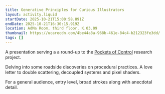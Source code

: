 ```yaml
---
title: Generative Principles for Curious Illustrators
layout: activity.liquid
startDate: 2025-10-21T15:00:58.891Z
endDate: 2025-10-21T16:30:15.919Z
location: AdMa Room, third floor, K.03.09
thumbnail: https://ucarecdn.com/4be44a8a-968b-461e-84c4-b212323fe3dd/
tags: []
---
```

A presentation serving a a round-up to the [Pockets of Control](https://slarg.be/projects/pockets-of-control/) research project.

Delving into some roadside discoveries on procedural practices.
A love letter to double scattering, decoupled systems and pixel shaders.

For a general audience, entry level, broad strokes along with anecdotal detail.